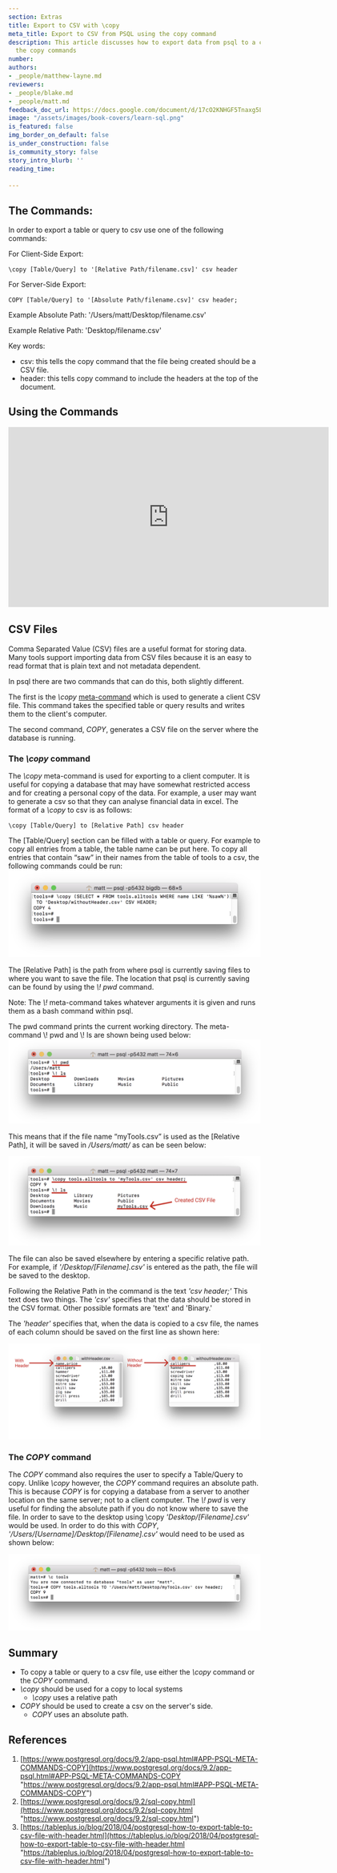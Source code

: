 ```yaml
---
section: Extras
title: Export to CSV with \copy
meta_title: Export to CSV from PSQL using the copy command
description: This article discusses how to export data from psql to a csv file using
  the copy commands
number:
authors:
- _people/matthew-layne.md
reviewers:
- _people/blake.md
- _people/matt.md
feedback_doc_url: https://docs.google.com/document/d/17cO2KNHGF5Tnaxg5LPnl6HSEcwnlz-bNGA-DccflcN8/edit?usp=sharing
image: "/assets/images/book-covers/learn-sql.png"
is_featured: false
img_border_on_default: false
is_under_construction: false
is_community_story: false
story_intro_blurb: ''
reading_time:

---
```

## **The Commands:**

In order to export a table or query to csv use one of the following commands:

For Client-Side Export:

```code
\copy [Table/Query] to '[Relative Path/filename.csv]' csv header
```

For Server-Side Export:

```code
COPY [Table/Query] to '[Absolute Path/filename.csv]' csv header;
```

Example Absolute Path: '/Users/matt/Desktop/filename.csv'

Example Relative Path: 'Desktop/filename.csv'

Key words:

* csv: this tells the copy command that the file being created should be a CSV file.
* header: this tells copy command to include the headers at the top of the document.

## Using the Commands

<iframe width="640" height="360" src="https://www.youtube-nocookie.com/embed/nbV0zUmkEHU?rel=0" frameborder="0" allow="accelerometer; autoplay; encrypted-media; gyroscope; picture-in-picture" allowfullscreen></iframe>

## **CSV Files**

Comma Separated Value (CSV) files are a useful format for storing data. Many tools support importing data from CSV files because it is an easy to read format that is plain text and not metadata dependent.

In psql there are two commands that can do this, both slightly different.

The first is the _\\copy_ [meta-command](https://chartio.com/resources/tutorials/how-to-list-databases-and-tables-in-postgresql-using-psql/) which is used to generate a client CSV file. This command takes the specified table or query results and writes them to the client's computer.

The second command, _COPY_, generates a CSV file on the server where the database is running.

### **The _\\copy_ command**

The _\\copy_ meta-command is used for exporting to a client computer. It is useful for copying a database that may have somewhat restricted access and for creating a personal copy of the data. For example, a user may want to generate a csv so that they can analyse financial data in excel. The format of a _\\copy_ to csv is as follows:

```code
\copy [Table/Query] to [Relative Path] csv header
```

The \[Table/Query\] section can be filled with a table or query. For example to copy all entries from a table, the table name can be put here. To copy all entries that contain “saw” in their names from the table of tools to a csv, the following commands could be run:![using \\copy with a subquery to select entries that have 'saw' in them](/assets/images/learn-sql/extras/export/export_0.png)

The \[Relative Path\] is the path from where psql is currently saving files to where you want to save the file. The location that psql is currently saving can be found by using the _\\! pwd_ command.

Note: The _\\!_ meta-command takes whatever arguments it is given and runs them as a bash command within psql.

The pwd command prints the current working directory. The meta-command \\! pwd and \\! ls are shown being used below:![using ! to run ls and pwd](/assets/images/learn-sql/extras/export/export_1.png)

This means that if the file name “myTools.csv” is used as the \[Relative Path\], it will be saved in _/Users/matt/_ as can be seen below:

![Showing \\copy running and the corresponding file that was created](/assets/images/learn-sql/extras/export/export_2.png)

The file can also be saved elsewhere by entering a specific relative path. For example, if _'/Desktop/\[Filename\].csv'_ is entered as the path, the file will be saved to the desktop.

Following the Relative Path in the command is the text _'csv header;'_ This text does two things. The _'csv'_ specifies that the data should be stored in the CSV format. Other possible formats are 'text' and 'Binary.'

The _'header'_ specifies that, when the data is copied to a csv file, the names of each column should be saved on the first line as shown here:

![comparing a csv with and without a header](/assets/images/learn-sql/extras/export/export_3.png)

### **The _COPY_ command**

The _COPY_ command also requires the user to specify a Table/Query to copy. Unlike _\\copy_ however, the _COPY_ command requires an absolute path. This is because _COPY_ is for copying a database from a server to another location on the same server; not to a client computer. The _\\! pwd_ is very useful for finding the absolute path if you do not know where to save the file. In order to save to the desktop using \\copy _'Desktop/\[Filename\].csv'_ would be used. In order to do this with _COPY_, _'/Users/\[Username\]/Desktop/\[Filename\].csv'_ would need to be used as shown below:

![Shows using COPY to copy a csv file](/assets/images/learn-sql/extras/export/export_4.png)

## **Summary**

* To copy a table or query to a csv file, use either the _\\copy_ command or the _COPY_ command.
* _\\copy_ should be used for a copy to local systems
  * _\\copy_ uses a relative path
* _COPY_ should be used to create a csv on the server's side.
  * _COPY_ uses an absolute path.

## References

1. [https://www.postgresql.org/docs/9.2/app-psql.html#APP-PSQL-META-COMMANDS-COPY](https://www.postgresql.org/docs/9.2/app-psql.html#APP-PSQL-META-COMMANDS-COPY "https://www.postgresql.org/docs/9.2/app-psql.html#APP-PSQL-META-COMMANDS-COPY")
2. [https://www.postgresql.org/docs/9.2/sql-copy.html](https://www.postgresql.org/docs/9.2/sql-copy.html "https://www.postgresql.org/docs/9.2/sql-copy.html")
3. [https://tableplus.io/blog/2018/04/postgresql-how-to-export-table-to-csv-file-with-header.html](https://tableplus.io/blog/2018/04/postgresql-how-to-export-table-to-csv-file-with-header.html "https://tableplus.io/blog/2018/04/postgresql-how-to-export-table-to-csv-file-with-header.html")
